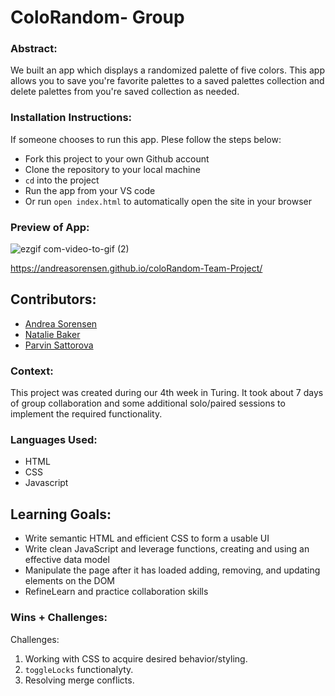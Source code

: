 
# ColoRandom- Group

### Abstract:
We built an app which displays a randomized palette of five colors. This app allows you to save you're favorite palettes to a saved palettes collection and delete palettes from you're saved collection as needed.

### Installation Instructions:
If someone chooses to run this app. Plese follow the steps below:
 - Fork this project to your own Github account
 - Clone the repository to your local machine
 - `cd` into the project
 - Run the app from your VS code
 - Or run `open index.html` to automatically open the site in your browser

### Preview of App:

![ezgif com-video-to-gif (2)](https://user-images.githubusercontent.com/125161431/232592215-ca2ed370-6cf9-46c9-910b-83fa8a1cdcd0.gif)


https://andreasorensen.github.io/coloRandom-Team-Project/

## Contributors:
- [Andrea Sorensen](https://github.com/andreasorensen)<br>
- [Natalie Baker](https://github.com/Nathelene)<br>
- [Parvin Sattorova](https://github.com/Sulton88Mehron90)

### Context:
This project was created during our 4th week in Turing. It took about 7 days of group collaboration and some additional solo/paired sessions to implement the required functionality.

### Languages Used:
- HTML
- CSS
- Javascript

## Learning Goals:
- Write semantic HTML and efficient CSS to form a usable UI
- Write clean JavaScript and leverage functions, creating and using an effective data model
- Manipulate the page after it has loaded adding, removing, and updating elements on the DOM
- RefineLearn and practice collaboration skills

### Wins + Challenges:
Challenges: 
1. Working with CSS to acquire desired behavior/styling. 
2. `toggleLocks` functionalyty.
3. Resolving merge conflicts.
